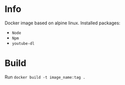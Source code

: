 # Info 

Docker image based on alpine linux. Installed packages:
* `Node`
* `Npm`
* `youtube-dl`

# Build

Run `docker build -t image_name:tag .`
